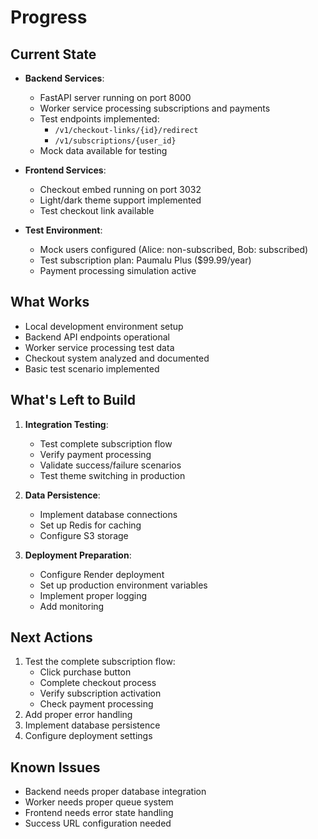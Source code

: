 # Progress

## Current State

- **Backend Services**:

  - FastAPI server running on port 8000
  - Worker service processing subscriptions and payments
  - Test endpoints implemented:
    - `/v1/checkout-links/{id}/redirect`
    - `/v1/subscriptions/{user_id}`
  - Mock data available for testing

- **Frontend Services**:

  - Checkout embed running on port 3032
  - Light/dark theme support implemented
  - Test checkout link available

- **Test Environment**:
  - Mock users configured (Alice: non-subscribed, Bob: subscribed)
  - Test subscription plan: Paumalu Plus ($99.99/year)
  - Payment processing simulation active

## What Works

- Local development environment setup
- Backend API endpoints operational
- Worker service processing test data
- Checkout system analyzed and documented
- Basic test scenario implemented

## What's Left to Build

1. **Integration Testing**:

   - Test complete subscription flow
   - Verify payment processing
   - Validate success/failure scenarios
   - Test theme switching in production

2. **Data Persistence**:

   - Implement database connections
   - Set up Redis for caching
   - Configure S3 storage

3. **Deployment Preparation**:
   - Configure Render deployment
   - Set up production environment variables
   - Implement proper logging
   - Add monitoring

## Next Actions

1. Test the complete subscription flow:
   - Click purchase button
   - Complete checkout process
   - Verify subscription activation
   - Check payment processing
2. Add proper error handling
3. Implement database persistence
4. Configure deployment settings

## Known Issues

- Backend needs proper database integration
- Worker needs proper queue system
- Frontend needs error state handling
- Success URL configuration needed
